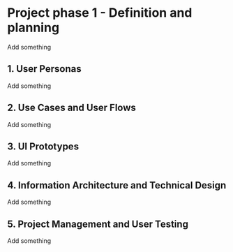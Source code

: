 # Project phase 1 - Definition and planning

Add something

## 1. User Personas

Add something

## 2. Use Cases and User Flows

Add something

## 3. UI Prototypes

Add something

## 4. Information Architecture and Technical Design

Add something

## 5. Project Management and User Testing

Add something